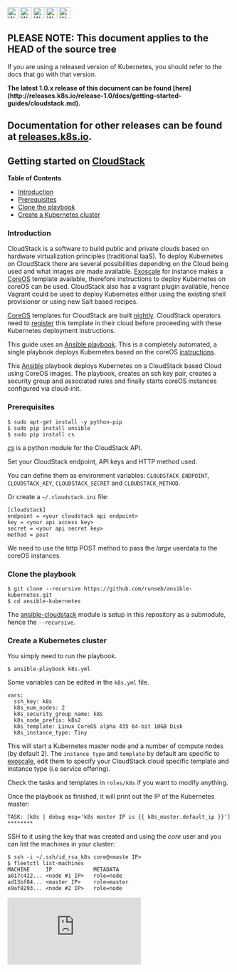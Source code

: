 <!-- BEGIN MUNGE: UNVERSIONED_WARNING -->

<!-- BEGIN STRIP_FOR_RELEASE -->

<img src="http://kubernetes.io/img/warning.png" alt="WARNING"
     width="25" height="25">
<img src="http://kubernetes.io/img/warning.png" alt="WARNING"
     width="25" height="25">
<img src="http://kubernetes.io/img/warning.png" alt="WARNING"
     width="25" height="25">
<img src="http://kubernetes.io/img/warning.png" alt="WARNING"
     width="25" height="25">
<img src="http://kubernetes.io/img/warning.png" alt="WARNING"
     width="25" height="25">

<h2>PLEASE NOTE: This document applies to the HEAD of the source tree</h2>

If you are using a released version of Kubernetes, you should
refer to the docs that go with that version.

<strong>
The latest 1.0.x release of this document can be found
[here](http://releases.k8s.io/release-1.0/docs/getting-started-guides/cloudstack.md).

Documentation for other releases can be found at
[releases.k8s.io](http://releases.k8s.io).
</strong>
--

<!-- END STRIP_FOR_RELEASE -->

<!-- END MUNGE: UNVERSIONED_WARNING -->
Getting started on [CloudStack](http://cloudstack.apache.org)
------------------------------------------------------------

**Table of Contents**

- [Introduction](#introduction)
- [Prerequisites](#prerequisites)
- [Clone the playbook](#clone-the-playbook)
- [Create a Kubernetes cluster](#create-a-kubernetes-cluster)

### Introduction

CloudStack is a software to build public and private clouds based on hardware virtualization principles (traditional IaaS). To deploy Kubernetes on CloudStack there are several possibilities depending on the Cloud being used and what images are made available. [Exoscale](http://exoscale.ch) for instance makes a [CoreOS](http://coreos.com) template available, therefore instructions to deploy Kubernetes on coreOS can be used. CloudStack also has a vagrant plugin available, hence Vagrant could be used to deploy Kubernetes either using the existing shell provisioner or using new Salt based recipes.

[CoreOS](http://coreos.com) templates for CloudStack are built [nightly](http://stable.release.core-os.net/amd64-usr/current/). CloudStack operators need to [register](http://docs.cloudstack.apache.org/projects/cloudstack-administration/en/latest/templates.html) this template in their cloud before proceeding with these Kubernetes deployment instructions.

This guide uses an [Ansible playbook](https://github.com/runseb/ansible-kubernetes).
This is a completely automated, a single playbook deploys Kubernetes based on the coreOS [instructions](coreos/coreos_multinode_cluster.md).


This [Ansible](http://ansibleworks.com) playbook deploys Kubernetes on a CloudStack based Cloud using CoreOS images. The playbook, creates an ssh key pair, creates a security group and associated rules and finally starts coreOS instances configured via cloud-init.

### Prerequisites

    $ sudo apt-get install -y python-pip
    $ sudo pip install ansible
    $ sudo pip install cs

[_cs_](https://github.com/exoscale/cs) is a python module for the CloudStack API.

Set your CloudStack endpoint, API keys and HTTP method used.

You can define them as environment variables: `CLOUDSTACK_ENDPOINT`, `CLOUDSTACK_KEY`, `CLOUDSTACK_SECRET` and `CLOUDSTACK_METHOD`.

Or create a `~/.cloudstack.ini` file:

    [cloudstack]
    endpoint = <your cloudstack api endpoint>
    key = <your api access key>
    secret = <your api secret key>
    method = post

We need to use the http POST method to pass the _large_ userdata to the coreOS instances.

### Clone the playbook

    $ git clone --recursive https://github.com/runseb/ansible-kubernetes.git
    $ cd ansible-kubernetes

The [ansible-cloudstack](https://github.com/resmo/ansible-cloudstack) module is setup in this repository as a submodule, hence the `--recursive`.

### Create a Kubernetes cluster

You simply need to run the playbook.

    $ ansible-playbook k8s.yml

Some variables can be edited in the `k8s.yml` file.

    vars:
      ssh_key: k8s
      k8s_num_nodes: 2
      k8s_security_group_name: k8s
      k8s_node_prefix: k8s2
      k8s_template: Linux CoreOS alpha 435 64-bit 10GB Disk
      k8s_instance_type: Tiny

This will start a Kubernetes master node and a number of compute nodes (by default 2).
The `instance_type` and `template` by default are specific to [exoscale](http://exoscale.ch), edit them to specify your CloudStack cloud specific template and instance type (i.e service offering).

Check the tasks and templates in `roles/k8s` if you want to modify anything.

Once the playbook as finished, it will print out the IP of the Kubernetes master:

    TASK: [k8s | debug msg='k8s master IP is {{ k8s_master.default_ip }}'] ********

SSH to it using the key that was created and using the _core_ user and you can list the machines in your cluster:

    $ ssh -i ~/.ssh/id_rsa_k8s core@<maste IP>
    $ fleetctl list-machines
    MACHINE		IP		       METADATA
    a017c422...	<node #1 IP>   role=node
    ad13bf84...	<master IP>	   role=master
    e9af8293...	<node #2 IP>   role=node


<!-- BEGIN MUNGE: GENERATED_ANALYTICS -->
[![Analytics](https://kubernetes-site.appspot.com/UA-36037335-10/GitHub/docs/getting-started-guides/cloudstack.md?pixel)]()
<!-- END MUNGE: GENERATED_ANALYTICS -->
